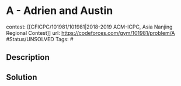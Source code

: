 # A - Adrien and Austin

contest: [[CFICPC/101981/101981|2018-2019 ACM-ICPC, Asia Nanjing Regional Contest]]
url: https://codeforces.com/gym/101981/problem/A
#Status/UNSOLVED
Tags: #

## Description

## Solution

